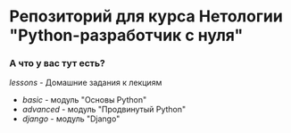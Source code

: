# Репозиторий для курса Нетологии "Python-разработчик с нуля"

### А что у вас тут есть?

*lessons* - Домашние задания к лекциям

   * *basic* - модуль "Основы Python"
   * *advanced* - модуль "Продвинутый Python"
   * *django*  - модуль "Django"

